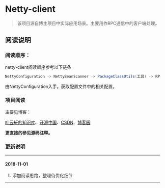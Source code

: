 # Netty-client

> 该项目源自博主项目中实际应用场景。主要用作RPC通信中的客户端处理。

## 阅读说明

### 阅读顺序：

netty-client阅读顺序参考以下链条

```java
NettyConfiguration -> NettyBeanScanner -> PackageClassUtils(工具) -> RPCProxyFactoryBean -> WrapMethodUtils(工具) -> NettyClient -> CustomChannelInitializerClient -> ClientChannelHandlerAdapter
```

由NettyConfiguration入手，获取配置文件中的相关配置。

### 项目阅读

主要见博客：

[叶云轩的知识库](http://xuan.wp.happyqing.com/2018/09/17/netty%E4%B8%8Espring-boot%E7%9A%84%E6%95%B4%E5%90%88/)、[开源中国](https://my.oschina.net/yzwjyw/blog/1614889)、[CSDN](http://blog.csdn.net/yuanzhenwei521/article/details/79194275)、[博客园](http://www.cnblogs.com/tdg-yyx/p/8376842.html)

**更直接的参见源码注释。**

### 更新说明

------

#### 2018-11-01

1. 添加阅读思路，整理待优化细节

------

